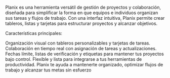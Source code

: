 Planix es una herramienta versátil de gestión de proyectos y colaboración, diseñada para simplificar la forma en que equipos e individuos organizan sus tareas y flujos de trabajo. Con una interfaz intuitiva, Planix permite crear tableros, listas y tarjetas para estructurar proyectos y alcanzar objetivos.

Características principales:

Organización visual con tableros personalizables y tarjetas de tareas.
Colaboración en tiempo real con asignación de tareas y actualizaciones.
Fechas límite, listas de verificación y etiquetas para mantener tus proyectos bajo control.
Flexible y lista para integrarse a tus herramientas de productividad.
Planix te ayuda a mantenerte organizado, optimizar flujos de trabajo y alcanzar tus metas sin esfuerzo
